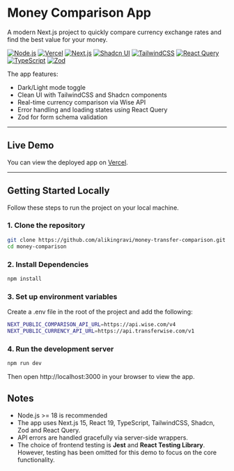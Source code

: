 # Money Comparison App

A modern Next.js project to quickly compare currency exchange rates and find the best value for your money.

[![Node.js](https://img.shields.io/badge/Node.js-23.9.0-339933?style=flat&logo=node.js&logoColor=white)](https://nodejs.org/)
[![Vercel](https://img.shields.io/badge/Vercel-Production-000000?style=flat&logo=vercel)](https://vercel.com/)
[![Next.js](https://img.shields.io/badge/Next.js-15.5.3-black?style=flat&logo=next.js&logoColor=white)](https://nextjs.org/)
[![Shadcn UI](https://img.shields.io/badge/Shadcn-UI-FF6EC7?style=flat)](https://ui.shadcn.com/)
[![TailwindCSS](https://img.shields.io/badge/TailwindCSS-4.0-06B6D4?style=flat&logo=tailwind-css&logoColor=white)](https://tailwindcss.com/)
[![React Query](https://img.shields.io/badge/React%20Query-5.87.4-FF4154?style=flat)](https://tanstack.com/query/latest)
[![TypeScript](https://img.shields.io/badge/TypeScript-5.0-3178C6?style=flat&logo=typescript&logoColor=white)](https://www.typescriptlang.org/)
[![Zod](https://img.shields.io/badge/Zod-4.1.8-7D4CDB?style=flat&logo=data:image/png;base64,iVBORw0KGgoAAAANSUhEUgAAAAoAAAAKCAYAAACNMs+9AAAAFElEQVR42mNk+M9Qz0AEYBxVSFIAAGoAAcVt6bIAAAAASUVORK5CYII=)](https://github.com/colinhacks/zod)

The app features:

- Dark/Light mode toggle
- Clean UI with TailwindCSS and Shadcn components
- Real-time currency comparison via Wise API
- Error handling and loading states using React Query
- Zod for form schema validation

---

## Live Demo

You can view the deployed app on [Vercel](https://money-transfer-comparison-sigma.vercel.app/).

---

## Getting Started Locally

Follow these steps to run the project on your local machine.

### 1. Clone the repository

```bash
git clone https://github.com/alikingravi/money-transfer-comparison.git
cd money-comparison
```

### 2. Install Dependencies

```bash
npm install
```

### 3. Set up environment variables

Create a .env file in the root of the project and add the following:

```bash
NEXT_PUBLIC_COMPARISON_API_URL=https://api.wise.com/v4
NEXT_PUBLIC_CURRENCY_API_URL=https://api.transferwise.com/v1
```

### 4. Run the development server

```bash
npm run dev
```

Then open http://localhost:3000 in your browser to view the app.

## Notes

- Node.js >= 18 is recommended
- The app uses Next.js 15, React 19, TypeScript, TailwindCSS, Shadcn, Zod and React Query.
- API errors are handled gracefully via server-side wrappers.
- The choice of frontend testing is **Jest** and **React Testing Library**.  
  However, testing has been omitted for this demo to focus on the core functionality.
